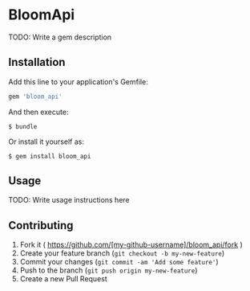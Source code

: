 # BloomApi

TODO: Write a gem description

## Installation

Add this line to your application's Gemfile:

```ruby
gem 'bloom_api'
```

And then execute:

    $ bundle

Or install it yourself as:

    $ gem install bloom_api

## Usage

TODO: Write usage instructions here

## Contributing

1. Fork it ( https://github.com/[my-github-username]/bloom_api/fork )
2. Create your feature branch (`git checkout -b my-new-feature`)
3. Commit your changes (`git commit -am 'Add some feature'`)
4. Push to the branch (`git push origin my-new-feature`)
5. Create a new Pull Request
